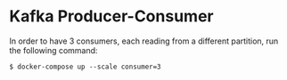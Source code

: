 # Kafka Producer-Consumer

In order to have 3 consumers, each reading from a different partition, run the following command:

`$ docker-compose up --scale consumer=3`
